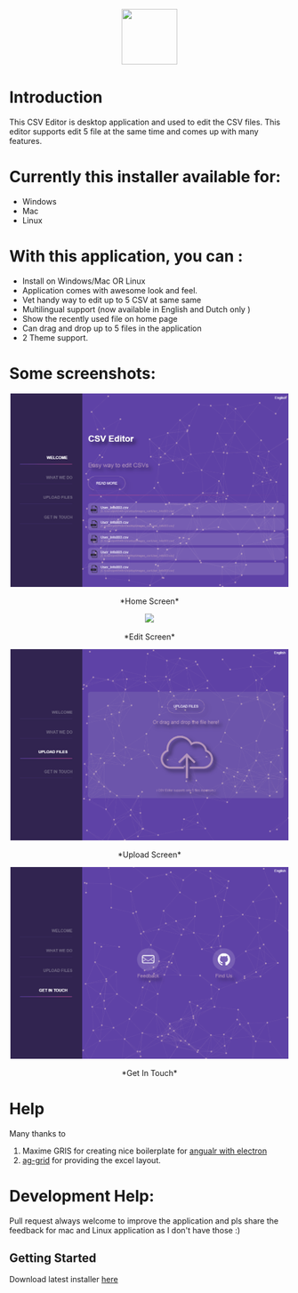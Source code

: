 <p align="center">
<img  width="100" height="100"  src ="https://github.com/ritsrivastava01/CSV-Editor/blob/master/src/favicon.512x512.png" /></p>

# Introduction

This CSV Editor is desktop application and used to edit the CSV files.
This editor supports edit 5 file at the same time and comes up with many features.

# Currently this installer available for:

- Windows
- Mac
- Linux

# With this application, you can :

- Install on Windows/Mac OR Linux
- Application comes with awesome look and feel.
- Vet handy way to edit up to 5 CSV at same same
- Multilingual support (now available in English and Dutch only )
- Show the recently used file on home page
- Can drag and drop up to 5 files in the application
- 2 Theme support.

# Some screenshots:

<p align="center">
<img  width="500"   src ="https://github.com/ritsrivastava01/CSV-Editor/blob/master/src/assets/app-images/home.PNG" />
  
</p>
<p align="center">*Home Screen*</p>

<p align="center">
<img  width="500"   src ="https://github.com/ritsrivastava01/CSV-Editor/blob/master/src/assets/app-images/multiple_file.PNG" />
  
</p>
<p align="center">*Edit Screen*</p>

<p align="center">
<img  width="500"   src ="https://github.com/ritsrivastava01/CSV-Editor/blob/master/src/assets/app-images/upload.PNG" />
  
</p>
<p align="center">*Upload Screen*</p>

<p align="center">
<img  width="500"   src ="https://github.com/ritsrivastava01/CSV-Editor/blob/master/src/assets/app-images/getInTouch.PNG" />
  
</p>
<p align="center">*Get In Touch*</p>

# Help

Many thanks to

1. Maxime GRIS for creating nice boilerplate for [angualr with electron](https://github.com/maximegris/angular-electron)
2. [ag-grid](https://www.ag-grid.com/) for providing the excel layout.

# Development Help:

Pull request always welcome to improve the application and pls share the feedback for mac and Linux application as I don't have those :)

## Getting Started

Download latest installer [here](https://github.com/ritsrivastava01/CSV-Editor/releases)
